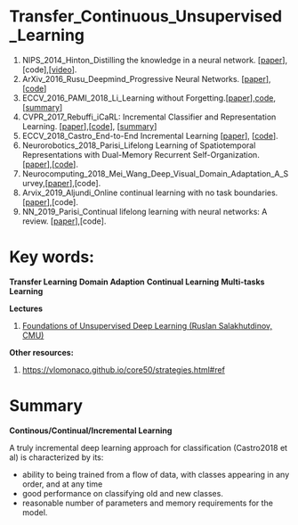 # Transfer_Continuous_Unsupervised_Learning

1. NIPS_2014_Hinton_Distilling the knowledge in a neural network. [[paper](https://arxiv.org/abs/1503.02531?context=cs)],[code],[[video](https://www.youtube.com/watch?v=skHpJ-oTi6o)].
1. ArXiv_2016_Rusu_Deepmind_Progressive Neural Networks. [[paper](https://arxiv.org/pdf/1606.04671.pdf)], [[code](https://github.com/mhsamavatian/ProgressiveNeuralNet)]
1. ECCV_2016_PAMI_2018_Li_Learning without Forgetting.[[paper](https://arxiv.org/pdf/1606.09282.pdf)],[code](https://github.com/lizhitwo/LearningWithoutForgetting),[[summary](https://github.com/trungmanhhuynh/Transfer_Continuous_Unsupervised_Learning/blob/master/ECCV_2016_Li_Learning_Without_Forgetting/ECCV_2016_Li_LwF.ipynb)]
1. CVPR_2017_Rebuffi_iCaRL: Incremental Classifier and Representation Learning. [[paper](http://openaccess.thecvf.com/content_cvpr_2017/papers/Rebuffi_iCaRL_Incremental_Classifier_CVPR_2017_paper.pdf)],[[code](https://github.com/srebuffi/iCaRL)], [[summary](https://github.com/trungmanhhuynh/Transfer_Continuous_Unsupervised_Learning/blob/master/CVPR_2017_Rebuff/CVPR_2017_Rebuff.ipynb)]
1. ECCV_2018_Castro_End-to-End Incremental Learning [[paper](http://openaccess.thecvf.com/content_ECCV_2018/papers/Francisco_M._Castro_End-to-End_Incremental_Learning_ECCV_2018_paper.pdf)], [[code]()].
1. Neurorobotics_2018_Parisi_Lifelong Learning of Spatiotemporal Representations with Dual-Memory Recurrent Self-Organization. [[paper](https://arxiv.org/pdf/1805.10966.pdf)],[[code](https://github.com/giparisi/GDM)].
1. Neurocomputing_2018_Mei_Wang_Deep_Visual_Domain_Adaptation_A_Survey,[[paper](https://arxiv.org/pdf/1802.03601.pdf)],[code].
1. Arvix_2019_Aljundi_Online continual learning with no task boundaries.[[paper](https://arxiv.org/pdf/1903.08671.pdf)],[code].
1. NN_2019_Parisi_Continual lifelong learning with neural networks: A review. [[paper](https://arxiv.org/abs/1802.07569)],[code].

# Key words: 
**Transfer Learning**
**Domain Adaption**
**Continual Learning**
**Multi-tasks Learning**

**Lectures**
1. [Foundations of Unsupervised Deep Learning (Ruslan Salakhutdinov, CMU)](https://www.youtube.com/watch?v=rK6bchqeaN8)

**Other resources:**
1. https://vlomonaco.github.io/core50/strategies.html#ref

# Summary 
**Continous/Continual/Incremental Learning**

A truly incremental deep learning approach for classification (Castro2018 et al) is characterized by its:
 - ability to being trained from a flow of data, with classes appearing in any order, and at any time 
 - good performance on classifying old and new classes.
 - reasonable number of parameters and memory requirements for the model.
